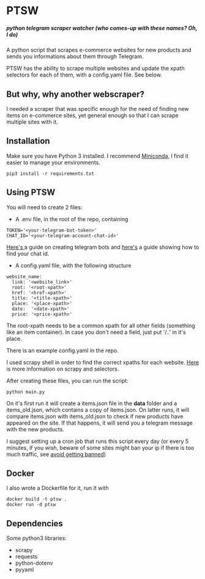 # PTSW
##### *python telegram scraper watcher (who comes-up with these names? Oh, I do)*

A python script that scrapes e-commerce websites for new products and sends you informations about them through Telegram.

PTSW has the ability to scrape multiple websites and update the xpath selectors for each of them, with a config.yaml file. See below.

## But why, why another webscraper?
I needed a scraper that was specific enough for the need of finding new items on e-commerce sites, yet general enough so that I can scrape multiple sites with it.

## Installation
Make sure you have Python 3 installed. I recommend [Miniconda]( https://docs.conda.io/en/latest/miniconda.html ), I find it easier to manage your environments.

```
pip3 install -r requirements.txt
```

## Using PTSW
You will need to create 2 files:
* A .env file, in the root of the repo, containing
```
TOKEN='<your-telegram-bot-token>'
CHAT_ID='<your-telegram-account-chat-id>'
```
[ Here's ](https://core.telegram.org/bots#6-botfather) a guide on creating telegram bots and [here's](https://www.wikihow.com/Know-Chat-ID-on-Telegram-on-Android) a guide showing how to find your chat id.

* A config.yaml file, with the following structure
```
website_name:
  link: '<website_link>'
  root: '<root-xpath>'
  href: '<href-xpath>'
  title: '<title-xpath>'
  place: '<place-xpath>'
  date:  '<date-xpath>'
  price: '<price-xpath>'
```
The root-xpath needs to be a common xpath for all other fields (something like an item container). In case you don't need a field, just put '/..' in it's place. 

There is an example config.yaml in the repo.

I used scrapy shell in order to find the correct xpaths for each website. [Here](https://docs.scrapy.org/en/latest/topics/selectors.html) is more information on scrapy and selectors.

After creating these files, you can run the script:
```
python main.py
```

On it's first run it will create a items.json file in the **data** folder and a items_old.json, which contains a copy of items.json. On latter runs, it will compare items.json with items_old.json to check if new products have appeared on the site. If that happens, it will send you a telegram message with the new products.

I suggest setting up a cron job that runs this script every day (or every 5 minutes, if you wish, beware of some sites might ban your ip if there is too much traffic, see [avoid getting banned](https://docs.scrapy.org/en/latest/topics/practices.html#avoiding-getting-banned))

## Docker

I also wrote a Dockerfile for it, run it with

```
docker build -t ptsw .
docker run -d ptsw
```

## Dependencies
Some python3 libraries:
* scrapy
* requests
* python-dotenv
* pyyaml


